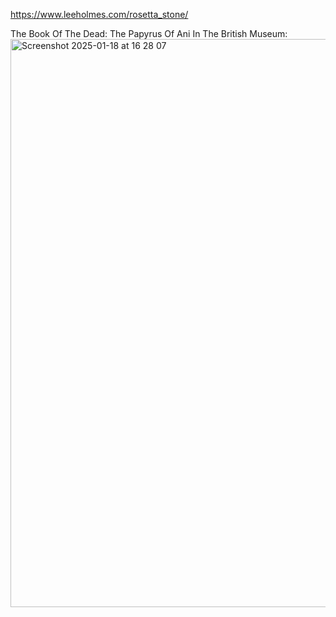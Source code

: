 https://www.leeholmes.com/rosetta_stone/

The Book Of The Dead: The Papyrus Of Ani In The British Museum:
<img width="909" alt="Screenshot 2025-01-18 at 16 28 07" src="https://github.com/user-attachments/assets/46173a3c-f850-4689-ba23-21952d2d25da" />

